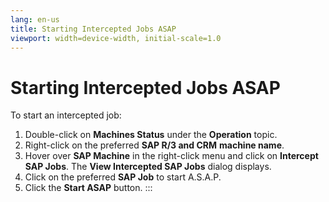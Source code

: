 ```yaml
---
lang: en-us
title: Starting Intercepted Jobs ASAP
viewport: width=device-width, initial-scale=1.0
---
```


#  Starting Intercepted Jobs ASAP

To start an intercepted job:

1.  Double-click on **Machines Status** under the **Operation** topic.
2.  Right-click on the preferred **SAP R/3 and CRM** **machine name**.
3.  Hover over **SAP Machine** in the right-click menu and click on
    **Intercept SAP Jobs**. The **View Intercepted SAP Jobs** dialog
    displays.
4.  Click on the preferred **SAP Job** to start A.S.A.P.
5.  Click the **Start ASAP** button.
:::

 


